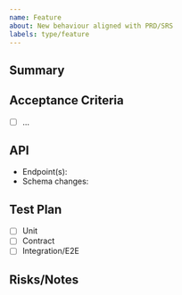 ```yaml
---
name: Feature
about: New behaviour aligned with PRD/SRS
labels: type/feature
---
```


## Summary
<!-- What & Why -->

## Acceptance Criteria
- [ ] …

## API
- Endpoint(s):
- Schema changes:

## Test Plan
- [ ] Unit
- [ ] Contract
- [ ] Integration/E2E

## Risks/Notes
